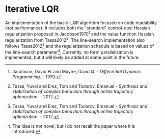 # Iterative LQR

An implementation of the basic iLQR algorithm focused on code readability (not performance). It includes both the "standard" control-cost Hessian regularization proposed in Jacobson1970[^1] and the value function Hessian regularization from Tassa2012[^2]. The line-search implementation also follows Tassa2012[^2] and the regularization schedule is based on values of the line-search parameter[^3]. Currently, no form parallelization is implemented, but it will likely be added at some point in the future.

[^1]: Jacobson, David H. and Mayne, David Q. - *Differential Dynamic Programming.* - 1970.
[^2]: Tassa, Yuval and Erez, Tom and Todorov, Emanuel - *Synthesis and stabilization of complex behaviors through online trajectory optimization.* - 2012.
[^3]: The idea is not novel, but I do not recall the paper where it is introduced.

